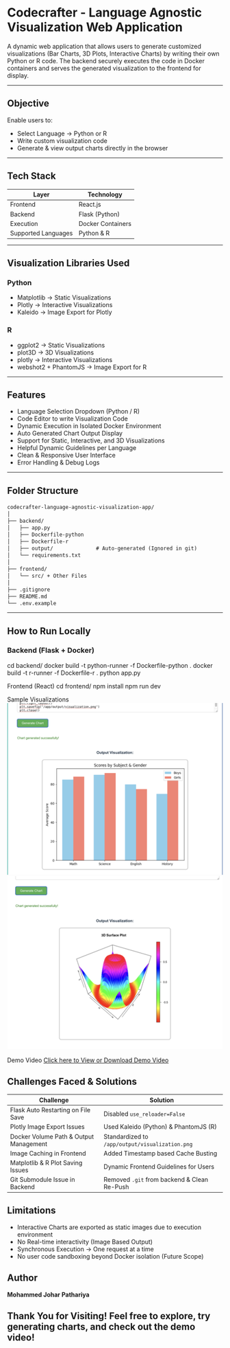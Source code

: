 # Codecrafter - Language Agnostic Visualization Web Application

A dynamic web application that allows users to generate customized visualizations (Bar Charts, 3D Plots, Interactive Charts) by writing their own Python or R code. The backend securely executes the code in Docker containers and serves the generated visualization to the frontend for display.

---

## Objective

Enable users to:
- Select Language → Python or R
- Write custom visualization code
- Generate & view output charts directly in the browser

---

## Tech Stack

| Layer        | Technology               |
|--------------|--------------------------|
| Frontend     | React.js                 |
| Backend      | Flask (Python)           |
| Execution    | Docker Containers        |
| Supported Languages | Python & R        |

---

## Visualization Libraries Used

### Python
- Matplotlib → Static Visualizations
- Plotly → Interactive Visualizations
- Kaleido → Image Export for Plotly

### R
- ggplot2 → Static Visualizations
- plot3D → 3D Visualizations
- plotly → Interactive Visualizations
- webshot2 + PhantomJS → Image Export for R

---

## Features

- Language Selection Dropdown (Python / R)
- Code Editor to write Visualization Code
- Dynamic Execution in Isolated Docker Environment
- Auto Generated Chart Output Display
- Support for Static, Interactive, and 3D Visualizations
- Helpful Dynamic Guidelines per Language
- Clean & Responsive User Interface
- Error Handling & Debug Logs

---

## Folder Structure

```
codecrafter-language-agnostic-visualization-app/
│
├── backend/
│   ├── app.py
│   ├── Dockerfile-python
│   ├── Dockerfile-r
│   ├── output/              # Auto-generated (Ignored in git)
│   └── requirements.txt
│
├── frontend/
│   └── src/ + Other Files
│
├── .gitignore
├── README.md
└── .env.example
```

---

## How to Run Locally

### Backend (Flask + Docker)

cd backend/
docker build -t python-runner -f Dockerfile-python .
docker build -t r-runner -f Dockerfile-r .
python app.py

Frontend (React)
cd frontend/
npm install
npm run dev

Sample Visualizations
![Python Bar Chart Output](assets/PythonStatic.png)
![R 3D Chart Output](assets/R3D.png)

Demo Video
<a href="assets/Working_Demo.mp4" target="_blank">Click here to View or Download Demo Video</a>

## Challenges Faced & Solutions

| Challenge | Solution |
|-----------|-----------|
| Flask Auto Restarting on File Save | Disabled `use_reloader=False` |
| Plotly Image Export Issues | Used Kaleido (Python) & PhantomJS (R) |
| Docker Volume Path & Output Management | Standardized to `/app/output/visualization.png` |
| Image Caching in Frontend | Added Timestamp based Cache Busting |
| Matplotlib & R Plot Saving Issues | Dynamic Frontend Guidelines for Users |
| Git Submodule Issue in Backend | Removed `.git` from backend & Clean Re-Push |


## Limitations
* Interactive Charts are exported as static images due to execution environment
* No Real-time interactivity (Image Based Output)
* Synchronous Execution → One request at a time
* No user code sandboxing beyond Docker isolation (Future Scope)

## Author
**Mohammed Johar Pathariya**

Thank You for Visiting!
Feel free to explore, try generating charts, and check out the demo video!
---
